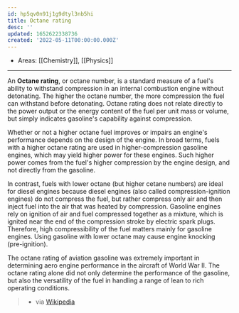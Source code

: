 ```yaml
---
id: hp5qv0n91j1g9dtyl3nb5hi
title: Octane rating
desc: ''
updated: 1652622338736
created: '2022-05-11T00:00:00.000Z'
---
```


- Areas: [[Chemistry]], [[Physics]]

---
An **Octane rating**, or octane number, is a standard measure of a fuel's ability to withstand compression in an internal combustion engine without detonating. The higher the octane number, the more compression the fuel can withstand before detonating. Octane rating does not relate directly to the power output or the energy content of the fuel per unit mass or volume, but simply indicates gasoline's capability against compression. 

Whether or not a higher octane fuel improves or impairs an engine's performance depends on the design of the engine. In broad terms, fuels with a higher octane rating are used in higher-compression gasoline engines, which may yield higher power for these engines. Such higher power comes from the fuel's higher compression by the engine design, and not directly from the gasoline.

In contrast, fuels with lower octane (but higher cetane numbers) are ideal for diesel engines because diesel engines (also called compression-ignition engines) do not compress the fuel, but rather compress only air and then inject fuel into the air that was heated by compression. Gasoline engines rely on ignition of air and fuel compressed together as a mixture, which is ignited near the end of the compression stroke by electric spark plugs. Therefore, high compressibility of the fuel matters mainly for gasoline engines. Using gasoline with lower octane may cause engine knocking (pre-ignition).

The octane rating of aviation gasoline was extremely important in determining aero engine performance in the aircraft of World War II. The octane rating alone did not only determine the performance of the gasoline, but also the versatility of the fuel in handling a range of lean to rich operating conditions. 
> - via [Wikipedia](https://en.wikipedia.org/wiki/Octane%20rating)
